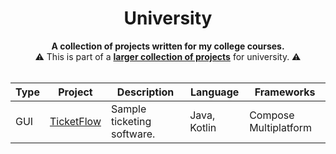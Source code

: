
<div align="center">

# University

<p>
  <b>A collection of projects written for my college courses.</b>
  <br/>
  ⚠️ This is part of a <a href="https://github.com/noahhusby/university"><strong>larger collection of projects</strong></a> for university. ⚠️
  <br/><br/>
</p>
</div>

| Type | Project | Description | Language | Frameworks
| --- | --- | ----- | ----- | ----- |
| GUI | [TicketFlow](https://github.com/noahhusby/TicketFlow) | Sample ticketing software. | Java, Kotlin | Compose Multiplatform
